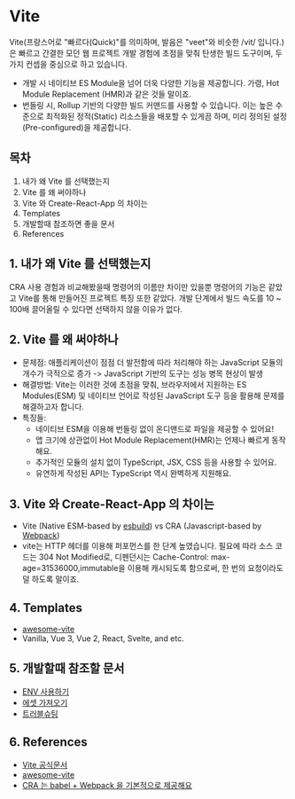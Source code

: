 # Vite

Vite(프랑스어로 "빠르다(Quick)"를 의미하며, 발음은 "veet"와 비슷한 /vit/ 입니다.)은 빠르고 간결한 모던 웹 프로젝트 개발 경험에 초점을 맞춰 탄생한 빌드 도구이며, 두 가지 컨셉을 중심으로 하고 있습니다.

- 개발 시 네이티브 ES Module을 넘어 더욱 다양한 기능을 제공합니다. 가령, Hot Module Replacement (HMR)과 같은 것들 말이죠.
- 번들링 시, Rollup 기반의 다양한 빌드 커맨드를 사용할 수 있습니다. 이는 높은 수준으로 최적화된 정적(Static) 리소스들을 배포할 수 있게끔 하며, 미리 정의된 설정(Pre-configured)을 제공합니다.

## 목차

1. 내가 왜 Vite 를 선택했는지
1. Vite 를 왜 써야하나
1. Vite 와 Create-React-App 의 차이는
1. Templates
1. 개발할때 참조하면 좋을 문서
1. References

## 1. 내가 왜 Vite 를 선택했는지

CRA 사용 경험과 비교해봤을때 명령어의 이름만 차이만 있을뿐 명령어의 기능은 같았고 Vite를 통해 만들어진 프로젝트 특징 또한 같았다. 개발 단계에서 빌드 속도를 10 ~ 100배 끌어올릴 수 있다면 선택하지 않을 이유가 없다.

## 2. Vite 를 왜 써야하나

- 문제점: 애플리케이션이 점점 더 발전함에 따라 처리해야 하는 JavaScript 모듈의 개수가 극적으로 증가 -> JavaScript 기반의 도구는 성능 병목 현상이 발생
- 해결방법: Vite는 이러한 것에 초점을 맞춰, 브라우저에서 지원하는 ES Modules(ESM) 및 네이티브 언어로 작성된 JavaScript 도구 등을 활용해 문제를 해결하고자 합니다.
- 특징들:
  - 네이티브 ESM을 이용해 번들링 없이 온디맨드로 파일을 제공할 수 있어요!
  - 앱 크기에 상관없이 Hot Module Replacement(HMR)는 언제나 빠르게 동작해요.
  - 추가적인 모듈의 설치 없이 TypeScript, JSX, CSS 등을 사용할 수 있어요.
  - 유연하게 작성된 API는 TypeScript 역시 완벽하게 지원해요.

## 3. Vite 와 Create-React-App 의 차이는

- Vite (Native ESM-based by [esbuild](https://esbuild.github.io)) vs CRA (Javascript-based by [Webpack](https://webpack.js.org))
- vite는 HTTP 헤더를 이용해 퍼포먼스를 한 단계 높였습니다. 필요에 따라 소스 코드는 304 Not Modified로, 디펜던시는 Cache-Control: max-age=31536000,immutable을 이용해 캐시되도록 함으로써, 한 번의 요청이라도 덜 하도록 말이죠.

## 4. Templates

- [awesome-vite](https://github.com/vitejs/awesome-vite#templates)
- Vanilla, Vue 3, Vue 2, React, Svelte, and etc.

## 5. 개발할때 참조할 문서

- [ENV 사용하기](https://vitejs-kr.github.io/guide/env-and-mode.html)
- [에셋 가져오기](https://vitejs-kr.github.io/guide/assets.html#new-url-url-import-meta-url)
- [트러블슈팅](https://vitejs-kr.github.io/guide/troubleshooting.html#others)

## 6. References

- [Vite 공식문서](https://vitejs-kr.github.io)
- [awesome-vite](https://github.com/vitejs/awesome-vite#templates)
- [CRA 는 babel + Webpack 을 기본적으로 제공해요](https://create-react-app.dev/docs/getting-started/#get-started-immediately)
